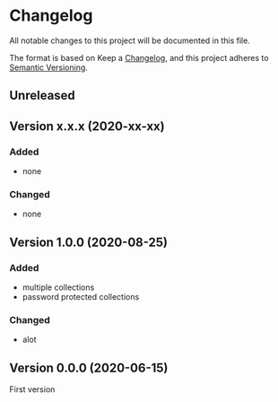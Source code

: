 # Changelog

All notable changes to this project will be documented in this file.

The format is based on Keep a [Changelog](https://keepachangelog.com/en/1.0.0/), and this project adheres to [Semantic Versioning](https://semver.org/spec/v2.0.0.html).

## Unreleased

## Version x.x.x (2020-xx-xx)

### Added

- none

### Changed

- none

## Version 1.0.0 (2020-08-25)

### Added

- multiple collections
- password protected collections

### Changed

- alot

## Version 0.0.0 (2020-06-15)

First version
